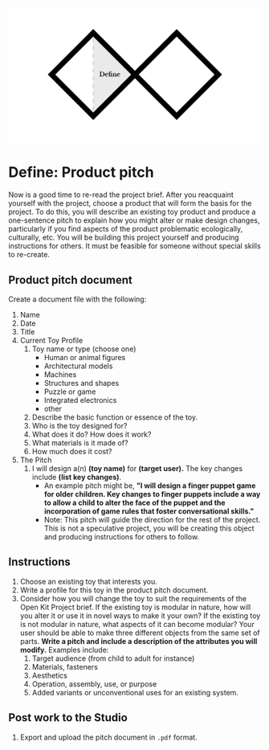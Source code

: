 ![Double Diamond Define Phase graphic](/assets/dd-process-define-1200px@2x.png)

# Define: Product pitch

Now is a good time to re-read the project brief. After you reacquaint yourself with the project, choose a product that will form the basis for the project. To do this, you will describe an existing toy product and produce a one-sentence pitch to explain how you might alter or make design changes, particularly if you find aspects of the product problematic ecologically, culturally, etc. You will be building this project yourself and producing instructions for others. It must be feasible for someone without special skills to re-create.

## Product pitch document

Create a document file with the following:

1. Name
2. Date
3. Title
4. Current Toy Profile
   1. Toy name or type (choose one)
      * Human or animal figures
      * Architectural models
      * Machines
      * Structures and shapes
      * Puzzle or game
      * Integrated electronics
      * other
   2. Describe the basic function or essence of the toy.
   3. Who is the toy designed for?
   4. What does it do? How does it work?
   5. What materials is it made of?
   6. How much does it cost?
5. The Pitch
   1. I will design a(n) **\(toy name\)** for **\(target user\).** The key changes include **(list key changes)**.
      * An example pitch might be, **"I will design a finger puppet game for older children. Key changes to finger puppets include a way to allow a child to alter the face of the puppet and the incorporation of game rules that foster conversational skills."**
      * Note: This pitch will guide the direction for the rest of the project. This is not a speculative project, you will be creating this object and producing instructions for others to follow.

## Instructions

1. Choose an existing toy that interests you.
2. Write a profile for this toy in the product pitch document.
3. Consider how you will change the toy to suit the requirements of the Open Kit Project brief. If the existing toy is modular in nature, how will you alter it or use it in novel ways to make it your own? If the existing toy is not modular in nature, what aspects of it can become modular? Your user should be able to make three different objects from the same set of parts. **Write a pitch and include a description of the attributes you will modify.** Examples include:
   1. Target audience (from child to adult for instance)
   2. Materials, fasteners
   3. Aesthetics
   4. Operation, assembly, use, or purpose
   5. Added variants or unconventional uses for an existing system.

## Post work to the Studio

1. Export and upload the pitch document in `.pdf` format.